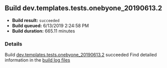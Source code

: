 ## Build dev.templates.tests.onebyone_20190613.2
- **Build result:** `succeeded`
- **Build queued:** 6/13/2019 2:24:58 PM
- **Build duration:** 665.11 minutes
### Details
Build [dev.templates.tests.onebyone_20190613.2](https://winappstudio.visualstudio.com/web/build.aspx?pcguid=a4ef43be-68ce-4195-a619-079b4d9834c2&builduri=vstfs%3a%2f%2f%2fBuild%2fBuild%2f28587) succeeded
Find detailed information in the [build log files](https://uwpctdiags.blob.core.windows.net/buildlogs/dev.templates.tests.onebyone_20190613.2_logs.zip)
